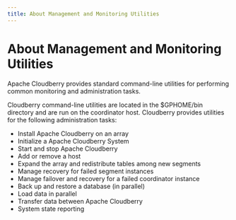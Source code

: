 ```yaml
---
title: About Management and Monitoring Utilities
---
```


# About Management and Monitoring Utilities

Apache Cloudberry provides standard command-line utilities for performing common monitoring and administration tasks.

Cloudberry command-line utilities are located in the $GPHOME/bin directory and are run on the coordinator host. Cloudberry provides utilities for the following administration tasks:

- Install Apache Cloudberry on an array
- Initialize a Apache Cloudberry System
- Start and stop Apache Cloudberry
- Add or remove a host
- Expand the array and redistribute tables among new segments
- Manage recovery for failed segment instances
- Manage failover and recovery for a failed coordinator instance
- Back up and restore a database (in parallel)
- Load data in parallel
- Transfer data between Apache Cloudberry
- System state reporting
